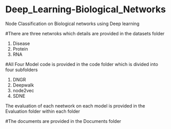 # Deep_Learning-Biological_Networks
Node Classification on Biological networks using Deep learning

#There are three netwroks which details are provided in the datasets folder
1. Disease
2. Protein
3. RNA

#All Four Model code is provided in the code folder
which is divided into four subfolders 
1. DNGR
2. Deepwalk
3. node2vec
4. SDNE

The evaluation of each neetwork on each model is provided in the Evaluation folder within each folder 

#The documents are provided in the Documents folder
